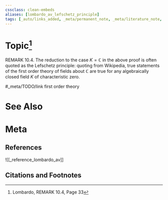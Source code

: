 ```yaml
---
cssclass: clean-embeds
aliases: [lombardo_av_lefschetz_principle]
tags: [_auto/links_added, _meta/permanent_note, _meta/literature_note, _reference/lombardo_av, _meta/remark, _meta/TODO/change_title, _meta/concept]
---
```

# Topic[^1]
REMARK 10.4. The reduction to the case $K=\mathbb{C}$ in the above proof is often quoted as the Lefschetz principle: quoting from Wikipedia, true statements of the first order theory of fields about $\mathbb{C}$ are true for any algebraically closed field $K$ of characteristic zero.

#_meta/TODO/link first order theory


# See Also

# Meta
## References
![[_reference_lombardo_av]]

## Citations and Footnotes
[^1]: Lombardo, REMARK 10.4, Page 33
